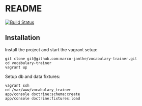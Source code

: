 # README

[![Build Status](https://secure.travis-ci.org/marco-jantke/vocabulary-trainer.png)](http://travis-ci.org/marco-jantke/vocabulary-trainer)

## Installation

Install the project and start the vagrant setup:

    git clone git@github.com:marco-jantke/vocabulary-trainer.git
    cd vocabulary-trainer
    vagrant up
    
Setup db and data fixtures:

    vagrant ssh
    cd /var/www/vocabulary_trainer
    app/console doctrine:schema:create
    app/console doctrine:fixtures:load
